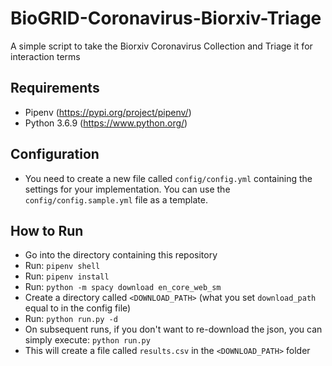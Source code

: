 # BioGRID-Coronavirus-Biorxiv-Triage
A simple script to take the Biorxiv Coronavirus Collection and Triage it for interaction terms

## Requirements
+ Pipenv (https://pypi.org/project/pipenv/)
+ Python 3.6.9 (https://www.python.org/)

## Configuration
+ You need to create a new file called `config/config.yml` containing the settings for your implementation. You can use the `config/config.sample.yml` file as a template.

## How to Run
+ Go into the directory containing this repository
+ Run: `pipenv shell`
+ Run: `pipenv install`
+ Run: `python -m spacy download en_core_web_sm`
+ Create a directory called `<DOWNLOAD_PATH>` (what you set `download_path` equal to in the config file)
+ Run: `python run.py -d`
+ On subsequent runs, if you don't want to re-download the json, you can simply execute: `python run.py`
+ This will create a file called `results.csv` in the `<DOWNLOAD_PATH>` folder